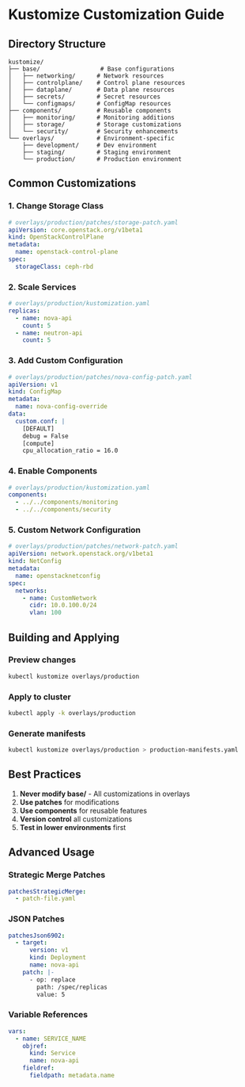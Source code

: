 # Kustomize Customization Guide

## Directory Structure

```
kustomize/
├── base/                 # Base configurations
│   ├── networking/      # Network resources
│   ├── controlplane/    # Control plane resources
│   ├── dataplane/       # Data plane resources
│   ├── secrets/         # Secret resources
│   └── configmaps/      # ConfigMap resources
├── components/          # Reusable components
│   ├── monitoring/      # Monitoring additions
│   ├── storage/         # Storage customizations
│   └── security/        # Security enhancements
└── overlays/            # Environment-specific
    ├── development/     # Dev environment
    ├── staging/         # Staging environment
    └── production/      # Production environment
```

## Common Customizations

### 1. Change Storage Class

```yaml
# overlays/production/patches/storage-patch.yaml
apiVersion: core.openstack.org/v1beta1
kind: OpenStackControlPlane
metadata:
  name: openstack-control-plane
spec:
  storageClass: ceph-rbd
```

### 2. Scale Services

```yaml
# overlays/production/kustomization.yaml
replicas:
  - name: nova-api
    count: 5
  - name: neutron-api
    count: 5
```

### 3. Add Custom Configuration

```yaml
# overlays/production/patches/nova-config-patch.yaml
apiVersion: v1
kind: ConfigMap
metadata:
  name: nova-config-override
data:
  custom.conf: |
    [DEFAULT]
    debug = False
    [compute]
    cpu_allocation_ratio = 16.0
```

### 4. Enable Components

```yaml
# overlays/production/kustomization.yaml
components:
  - ../../components/monitoring
  - ../../components/security
```

### 5. Custom Network Configuration

```yaml
# overlays/production/patches/network-patch.yaml
apiVersion: network.openstack.org/v1beta1
kind: NetConfig
metadata:
  name: openstacknetconfig
spec:
  networks:
    - name: CustomNetwork
      cidr: 10.0.100.0/24
      vlan: 100
```

## Building and Applying

### Preview changes
```bash
kubectl kustomize overlays/production
```

### Apply to cluster
```bash
kubectl apply -k overlays/production
```

### Generate manifests
```bash
kubectl kustomize overlays/production > production-manifests.yaml
```

## Best Practices

1. **Never modify base/** - All customizations in overlays
2. **Use patches** for modifications
3. **Use components** for reusable features
4. **Version control** all customizations
5. **Test in lower environments** first

## Advanced Usage

### Strategic Merge Patches
```yaml
patchesStrategicMerge:
  - patch-file.yaml
```

### JSON Patches
```yaml
patchesJson6902:
  - target:
      version: v1
      kind: Deployment
      name: nova-api
    patch: |-
      - op: replace
        path: /spec/replicas
        value: 5
```

### Variable References
```yaml
vars:
  - name: SERVICE_NAME
    objref:
      kind: Service
      name: nova-api
    fieldref:
      fieldpath: metadata.name
```
